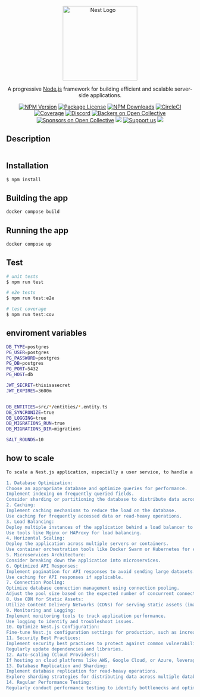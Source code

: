 <p align="center">
  <a href="http://nestjs.com/" target="blank"><img src="https://nestjs.com/img/logo-small.svg" width="200" alt="Nest Logo" /></a>
</p>

[circleci-image]: https://img.shields.io/circleci/build/github/nestjs/nest/master?token=abc123def456
[circleci-url]: https://circleci.com/gh/nestjs/nest

  <p align="center">A progressive <a href="http://nodejs.org" target="_blank">Node.js</a> framework for building efficient and scalable server-side applications.</p>
    <p align="center">
<a href="https://www.npmjs.com/~nestjscore" target="_blank"><img src="https://img.shields.io/npm/v/@nestjs/core.svg" alt="NPM Version" /></a>
<a href="https://www.npmjs.com/~nestjscore" target="_blank"><img src="https://img.shields.io/npm/l/@nestjs/core.svg" alt="Package License" /></a>
<a href="https://www.npmjs.com/~nestjscore" target="_blank"><img src="https://img.shields.io/npm/dm/@nestjs/common.svg" alt="NPM Downloads" /></a>
<a href="https://circleci.com/gh/nestjs/nest" target="_blank"><img src="https://img.shields.io/circleci/build/github/nestjs/nest/master" alt="CircleCI" /></a>
<a href="https://coveralls.io/github/nestjs/nest?branch=master" target="_blank"><img src="https://coveralls.io/repos/github/nestjs/nest/badge.svg?branch=master#9" alt="Coverage" /></a>
<a href="https://discord.gg/G7Qnnhy" target="_blank"><img src="https://img.shields.io/badge/discord-online-brightgreen.svg" alt="Discord"/></a>
<a href="https://opencollective.com/nest#backer" target="_blank"><img src="https://opencollective.com/nest/backers/badge.svg" alt="Backers on Open Collective" /></a>
<a href="https://opencollective.com/nest#sponsor" target="_blank"><img src="https://opencollective.com/nest/sponsors/badge.svg" alt="Sponsors on Open Collective" /></a>
  <a href="https://paypal.me/kamilmysliwiec" target="_blank"><img src="https://img.shields.io/badge/Donate-PayPal-ff3f59.svg"/></a>
    <a href="https://opencollective.com/nest#sponsor"  target="_blank"><img src="https://img.shields.io/badge/Support%20us-Open%20Collective-41B883.svg" alt="Support us"></a>
  <a href="https://twitter.com/nestframework" target="_blank"><img src="https://img.shields.io/twitter/follow/nestframework.svg?style=social&label=Follow"></a>
</p>
  <!--[![Backers on Open Collective](https://opencollective.com/nest/backers/badge.svg)](https://opencollective.com/nest#backer)
  [![Sponsors on Open Collective](https://opencollective.com/nest/sponsors/badge.svg)](https://opencollective.com/nest#sponsor)-->

## Description

```API that allows users to create, read, update, and delete (CRUD) posts. Each post will have a title, content, author, and timestamp. You will also need to write unit and e2e tests for the API using Jest and Testcontainers. You will also need to use Docker and Docker Compose to containerize the application and the database.
```

## Installation

```bash
$ npm install
```

## Building the app

```bash
docker compose build
```

## Running the app

```bash
docker compose up
```

## Test

```bash
# unit tests
$ npm run test

# e2e tests
$ npm run test:e2e

# test coverage
$ npm run test:cov
```

## enviroment variables

```bash
DB_TYPE=postgres
PG_USER=postgres
PG_PASSWORD=postgres
PG_DB=postgres
PG_PORT=5432
PG_HOST=db

JWT_SECRET=thisisasecret
JWT_EXPIRES=3600m


DB_ENTITIES=src/*/entities/*.entity.ts
DB_SYNCRONIZE=true
DB_LOGGING=true
DB_MIGRATIONS_RUN=true
DB_MIGRATIONS_DIR=migrations

SALT_ROUNDS=10
```

## how to scale

```bash
To scale a Nest.js application, especially a user service, to handle a large number of users (10,000 to 1 million), we need to consider various aspects of the application's architecture, infrastructure, and performance. Below are some general strategies that can help in scaling a basic Nest.js app serving a user service:

1. Database Optimization:
Choose an appropriate database and optimize queries for performance.
Implement indexing on frequently queried fields.
Consider sharding or partitioning the database to distribute data across multiple servers.
2. Caching:
Implement caching mechanisms to reduce the load on the database.
Use caching for frequently accessed data or read-heavy operations.
3. Load Balancing:
Deploy multiple instances of the application behind a load balancer to distribute incoming requests.
Use tools like Nginx or HAProxy for load balancing.
4. Horizontal Scaling:
Deploy the application across multiple servers or containers.
Use container orchestration tools like Docker Swarm or Kubernetes for easy scaling.
5. Microservices Architecture:
Consider breaking down the application into microservices.
6. Optimized API Responses:
Implement pagination for API responses to avoid sending large datasets.
Use caching for API responses if applicable.
7. Connection Pooling:
Optimize database connection management using connection pooling.
Adjust the pool size based on the expected number of concurrent connections.
8. Use CDN for Static Assets:
Utilize Content Delivery Networks (CDNs) for serving static assets (images, CSS, JavaScript) to reduce server load.
9. Monitoring and Logging:
Implement monitoring tools to track application performance.
Use logging to identify and troubleshoot issues.
10. Optimize Nest.js Configuration:
Fine-tune Nest.js configuration settings for production, such as increasing the number of workers, optimizing middleware, etc.
11. Security Best Practices:
Implement security best practices to protect against common vulnerabilities.
Regularly update dependencies and libraries.
12. Auto-scaling (Cloud Providers):
If hosting on cloud platforms like AWS, Google Cloud, or Azure, leverage auto-scaling features based on metrics like CPU usage.
13. Database Replication and Sharding:
Implement database replication for read-heavy operations.
Explore sharding strategies for distributing data across multiple database servers.
14. Regular Performance Testing:
Regularly conduct performance testing to identify bottlenecks and optimize the application accordingly.
```




